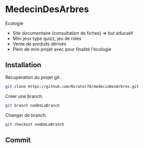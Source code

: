# MedecinDesArbres
Ecologie
- Site documentaire (consultation de fiches) => but éducatif
- Mini jeux type quizz, jeu de roles
- Vente de produits dérivés
- Plein de mini projet avec pour finalité l'écologie
## Installation
Récuperation du projet git.
```bash
git clone https://github.com/Nirator78/medecinDesArbres.git
```
Créer une branch.
```bash
git branch nomDeLaBranch
```
Changer de branch.
```bash
git checkout nomDeLaBranch
```
## Commit
